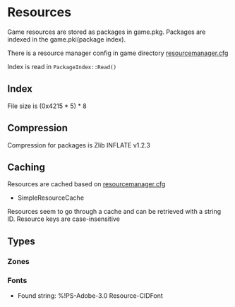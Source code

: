 # Resources

Game resources are stored as packages in game.pkg. Packages are indexed in the game.pki(package index).

There is a resource manager config in game directory [resourcemanager.cfg](../Files/resourcemanager.cfg)

Index is read in `PackageIndex::Read()`

## Index
File size is (0x4215 * 5) * 8

## Compression 

Compression for packages is Zlib INFLATE v1.2.3

## Caching

Resources are cached based on [resourcemanager.cfg](../Files/resourcemanager.cfg)

* SimpleResourceCache

Resources seem to go through a cache and can be retrieved with a string ID. Resource keys are case-insensitive

## Types

### Zones

### Fonts

* Found string: %!PS-Adobe-3.0 Resource-CIDFont
